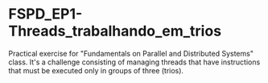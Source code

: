 # FSPD_EP1-Threads_trabalhando_em_trios
Practical exercise for "Fundamentals on Parallel and Distributed Systems" class. It's a challenge consisting of managing threads that have instructions that must be executed only in groups of three (trios).
